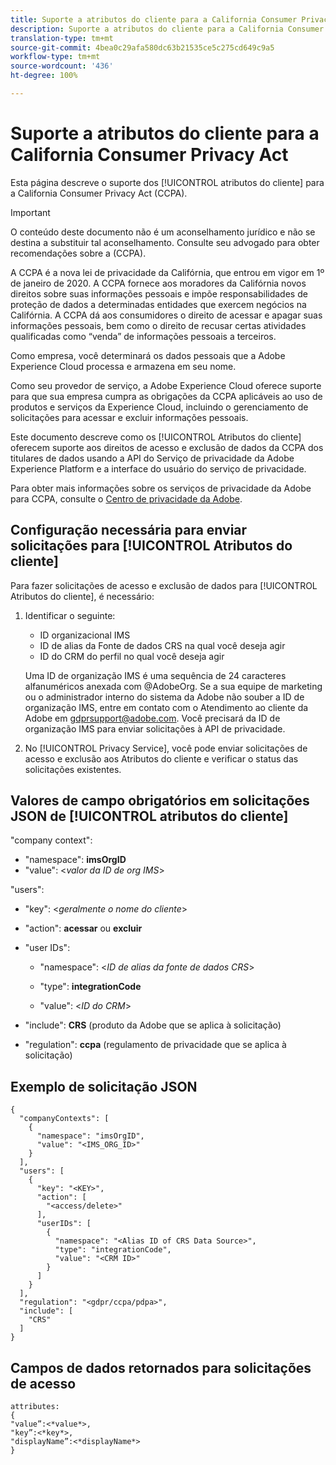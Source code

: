 ```yaml
---
title: Suporte a atributos do cliente para a California Consumer Privacy Act | Adobe Experience Cloud
description: Suporte a atributos do cliente para a California Consumer Privacy Act
translation-type: tm+mt
source-git-commit: 4bea0c29afa580dc63b21535ce5c275cd649c9a5
workflow-type: tm+mt
source-wordcount: '436'
ht-degree: 100%

---
```



# Suporte a atributos do cliente para a California Consumer Privacy Act

Esta página descreve o suporte dos [!UICONTROL atributos do cliente] para a California Consumer Privacy Act (CCPA).

>[!IMPORTANT]
>
>O conteúdo deste documento não é um aconselhamento jurídico e não se destina a substituir tal aconselhamento. Consulte seu advogado para obter recomendações sobre a (CCPA).

A CCPA é a nova lei de privacidade da Califórnia, que entrou em vigor em 1º de janeiro de 2020. A CCPA fornece aos moradores da Califórnia novos direitos sobre suas informações pessoais e impõe responsabilidades de proteção de dados a determinadas entidades que exercem negócios na Califórnia. A CCPA dá aos consumidores o direito de acessar e apagar suas informações pessoais, bem como o direito de recusar certas atividades qualificadas como “venda” de informações pessoais a terceiros.

Como empresa, você determinará os dados pessoais que a Adobe Experience Cloud processa e armazena em seu nome.

Como seu provedor de serviço, a Adobe Experience Cloud oferece suporte para que sua empresa cumpra as obrigações da CCPA aplicáveis ao uso de produtos e serviços da Experience Cloud, incluindo o gerenciamento de solicitações para acessar e excluir informações pessoais.

Este documento descreve como os [!UICONTROL Atributos do cliente] oferecem suporte aos direitos de acesso e exclusão de dados da CCPA dos titulares de dados usando a API do Serviço de privacidade da Adobe Experience Platform e a interface do usuário do serviço de privacidade.

Para obter mais informações sobre os serviços de privacidade da Adobe para CCPA, consulte o [Centro de privacidade da Adobe](https://www.adobe.com/privacy/ccpa.html).

## Configuração necessária para enviar solicitações para [!UICONTROL Atributos do cliente]

Para fazer solicitações de acesso e exclusão de dados para [!UICONTROL Atributos do cliente], é necessário:

1. Identificar o seguinte:

   * ID organizacional IMS
   * ID de alias da Fonte de dados CRS na qual você deseja agir
   * ID do CRM do perfil no qual você deseja agir

   Uma ID de organização IMS é uma sequência de 24 caracteres alfanuméricos anexada com @AdobeOrg. Se a sua equipe de marketing ou o administrador interno do sistema da Adobe não souber a ID de organização IMS, entre em contato com o Atendimento ao cliente da Adobe em gdprsupport@adobe.com. Você precisará da ID de organização IMS para enviar solicitações à API de privacidade.

1. No [!UICONTROL Privacy Service], você pode enviar solicitações de acesso e exclusão aos Atributos do cliente e verificar o status das solicitações existentes.

## Valores de campo obrigatórios em solicitações JSON de [!UICONTROL atributos do cliente]

&quot;company context&quot;:

* &quot;namespace&quot;: **imsOrgID**
* &quot;value&quot;: &lt;*valor da ID de org IMS*>

&quot;users&quot;:

* &quot;key&quot;: &lt;*geralmente o nome do cliente*>

* &quot;action&quot;: **acessar** ou **excluir**

* &quot;user IDs&quot;:

   * &quot;namespace&quot;: &lt;*ID de alias da fonte de dados CRS*>

   * &quot;type&quot;: **integrationCode**

   * &quot;value&quot;: &lt;*ID do CRM*>

* &quot;include&quot;: **CRS** (produto da Adobe que se aplica à solicitação)

* &quot;regulation&quot;: **ccpa** (regulamento de privacidade que se aplica à solicitação)

## Exemplo de solicitação JSON

```
{
  "companyContexts": [
    {
      "namespace": "imsOrgID",
      "value": "<IMS_ORG_ID>"
    }
  ],
  "users": [
    {
      "key": "<KEY>",
      "action": [
        "<access/delete>"
      ],
      "userIDs": [
        {
          "namespace": "<Alias ID of CRS Data Source>",
          "type": "integrationCode",
          "value": "<CRM ID>"
        }
      ]
    }
  ],
  "regulation": "<gdpr/ccpa/pdpa>",
  "include": [
    "CRS"
  ]
}
```

## Campos de dados retornados para solicitações de acesso

```
attributes:
{
"value”:<*value*>,
"key”:<*key*>,
"displayName”:<*displayName*>
}
```
